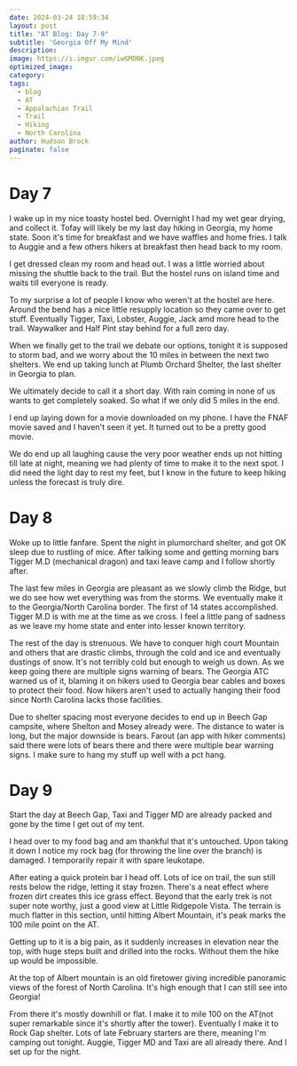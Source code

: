 ```yaml
---
date: 2024-03-24 18:59:34
layout: post
title: "AT Blog: Day 7-9"
subtitle: 'Georgia Off My Mind'
description:
image: https://i.imgur.com/iwGMONK.jpeg
optimized_image:
category:
tags:
  - blog
  - AT
  - Appalachian Trail
  - Trail
  - Hiking
  - North Carolina
author: Hudson Brock
paginate: false
---
```


# Day 7

I wake up in my nice toasty hostel bed. Overnight I had my wet gear drying, and collect it. Tofay will likely be my last day hiking in Georgia, my home state. Soon it's time for breakfast and we have waffles and home fries. I talk to Auggie and a few others hikers at breakfast then head back to my room.

I get dressed clean my room and head out. I was a little worried about missing the shuttle back to the trail. But the hostel runs on island time and waits till everyone is ready.

To my surprise a lot of people I know who weren't at the hostel are here. Around the bend has a nice little resupply location so they came over to get stuff. Eventually Tigger, Taxi, Lobster, Auggie, Jack amd more head to the trail. Waywalker and Half Pint stay behind for a full zero day.

When we finally get to the trail we debate our options, tonight it is supposed to storm bad, and we worry about the 10 miles in between the next two shelters. We end up taking lunch at Plumb Orchard Shelter, the last shelter in Georgia to plan.

We ultimately decide to call it a short day. With rain coming in none of us wants to get completely soaked. So what if we only did 5 miles in the end.

I end up laying down for a movie downloaded on my phone. I have the FNAF movie saved and I haven't seen it yet. It turned out to be a pretty good movie.

We do end up all laughing cause the very poor weather ends up not hitting till late at night, meaning we had plenty of time to make it to the next spot. I did need the light day to rest my feet, but I know in the future to keep hiking unless the forecast is truly dire.

# Day 8

Woke up to little fanfare. Spent the night in plumorchard shelter, and got OK sleep due to rustling of mice. After talking some and getting morning bars Tigger M.D (mechanical dragon) and taxi leave camp and I follow shortly after.

The last few miles in Georgia are pleasant as we slowly climb the Ridge, but we do see how wet everything was from the storms. We eventually make it to the Georgia/North Carolina border. The first of 14 states accomplished. Tigger M.D is with me at the time as we cross. I feel a little pang of sadness as we leave my home state and enter into lesser known territory.

The rest of the day is strenuous. We have to conquer high court Mountain and others that are drastic climbs, through the cold and ice and eventually dustings of snow. It's not terribly cold but enough to weigh us down. As we keep going there are multiple signs warning of bears. The Georgia ATC warned us of it, blaming it on hikers used to Georgia bear cables and boxes to protect their food. Now hikers aren't used to actually hanging their food since North Carolina lacks those facilities.

Due to shelter spacing most everyone decides to end up in Beech Gap campsite, where Shelton and Mosey already were. The distance to water is long, but the major downside is bears. Farout (an app with hiker comments) said there were lots of bears there and there were multiple bear warning signs. I make sure to hang my stuff up well with a pct hang. 

# Day 9

Start the day at Beech Gap, Taxi and Tigger MD are already packed and gone by the time I get out of my tent.

I head over to my food bag and am thankful that it's untouched. Upon taking it down I notice my rock bag (for throwing the line over the branch) is damaged. I temporarily repair it with spare leukotape.

After eating a quick protein bar I head off. Lots of ice on trail, the sun still rests below the ridge, letting it stay frozen. There's a neat effect where frozen dirt creates this ice grass effect. Beyond that the early trek is not super note worthy, just a good view at Little Ridgepole Vista. The terrain is much flatter in this section, until hitting Albert Mountain, it's peak marks the 100 mile point on the AT.

Getting up to it is a big pain, as it suddenly increases in elevation near the top, with huge steps built and drilled into the rocks. Without them the hike up would be impossible.

At the top of Albert mountain is an old firetower giving incredible panoramic views of the forest of North Carolina. It's high enough that I can still see into Georgia!

From there it's mostly downhill or flat. I make it to mile 100 on the AT(not super remarkable since it's shortly after the tower). Eventually I make it to Rock Gap shelter. Lots of late February starters are there, meaning I'm camping out tonight. Auggie, Tigger MD and Taxi are all already there. And I set up for the night.